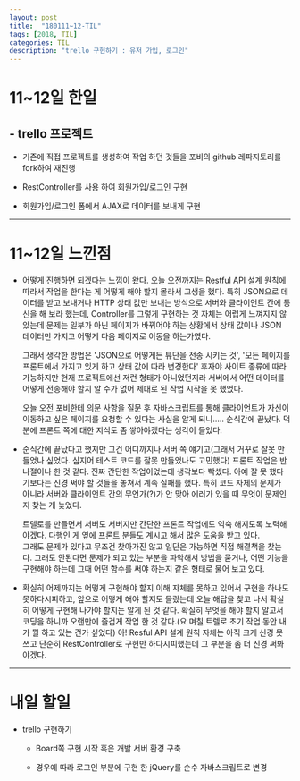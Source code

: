 ```yaml
---
layout: post
title:  "180111~12-TIL"
tags: [2018, TIL]
categories: TIL
description: "trello 구현하기 : 유저 가입, 로그인"
---
```


11~12일 한일
===========

## - trello 프로젝트  
- 기존에 직접 프로젝트를 생성하여 작업 하던 것들을 포비의 github 레파지토리를 fork하여 재진행  

- RestController를 사용 하여 회원가입/로그인 구현  

- 회원가입/로그인 폼에서 AJAX로 데이터를 보내게 구현  

---

11~12일 느낀점
============

- 어떻게 진행하면 되겠다는 느낌이 왔다. 오늘 오전까지는 Restful API 설계 원칙에 따라서 작업을 한다는 게 어떻게 해야 할지 몰라서 고생을 했다. 특히 JSON으로 데이터를 받고 보내거나 HTTP 상태 값만 보내는 방식으로 서버와 클라이언트 간에 통신을 해 보라 했는데, Controller를 그렇게 구현하는 것 자체는 어렵게 느껴지지 않았는데 문제는 일부가 아닌 페이지가 바뀌어야 하는 상황에서 상태 값이나 JSON 데이터만 가지고 어떻게 다음 페이지로 이동을 하는가였다.  

  그래서 생각한 방법은 'JSON으로 어떻게든 뷰단을 전송 시키는 것', '모든 페이지를 프론트에서 가지고 있게 하고 상태 값에 따라 변경한다' 후자야 사이트 종류에 따라 가능하지만 현재 프로젝트에선 저런 형태가 아니었던지라 서버에서 어떤 데이터를 어떻게 전송해야 할지 알 수가 없어 제대로 된 작업 시작을 못 했었다.  

  오늘 오전 포비한테 의문 사항을 질문 후 자바스크립트를 통해 클라이언트가 자신이 이동하고 싶은 페이지를 요청할 수 있다는 사실을 알게 되니..... 순식간에 끝났다. 덕분에 프론트 쪽에 대한 지식도 좀 쌓아야겠다는 생각이 들었다.  

- 순식간에 끝났다고 했지만 그건 어디까지나 서버 쪽 얘기고(그래서 거꾸로 잘못 만들었나 싶었다. 심지어 테스트 코드를 잘못 만들었나도 고민했다) 프론트 작업은 반나절이나 한 것 같다. 진짜 간단한 작업이었는데 생각보다 빡셌다. 아예 잘 못 했다기보다는 신경 써야 할 것들을 놓쳐서 계속 실패를 했다. 특히 코드 자체의 문제가 아니라 서버와 클라이언트 간의 무언가(?)가 안 맞아 에러가 있을 때 무엇이 문제인지 찾는 게 늦었다.  

  트렐로를 만들면서 서버도 서버지만 간단한 프론트 작업에도 익숙 해지도록 노력해야겠다. 다행인 게 옆에 프론트 분들도 계시고 해서 많은 도움을 받고 있다.  
  그래도 문제가 있다고 무조건 찾아가진 않고 일단은 가능하면 직접 해결책을 찾는다. 그래도 안된다면 문제가 되고 있는 부분을 파악해서 방법을 묻거나, 어떤 기능을 구현해야 하는데 그때 어떤 함수를 써야 하는지 같은 형태로 물어 보고 있다.  

- 확실히 어제까지는 어떻게 구현해야 할지 이해 자체를 못하고 있어서 구현을 하나도 못하다시피하고, 앞으로 어떻게 해야 할지도 몰랐는데 오늘 해답을 찾고 나서 확실히 어떻게 구현해 나가야 할지는 알게 된 것 같다. 확실히 무엇을 해야 할지 알고서 코딩을 하니까 오랜만에 즐겁게 작업 한 것 같다.(요 며칠 트렐로 초기 작업 동안 내가 뭘 하고 있는 건가 싶었다) 아! Resful API 설계 원칙 자체는 아직 크게 신경 못 쓰고 단순히 RestController로 구현만 하다시피했는데 그 부분을 좀 더 신경 써봐야겠다.  

---

내일 할일
=========

- trello 구현하기  

  - Board쪽 구현 시작 혹은 개발 서버 환경 구축  

  - 경우에 따라 로그인 부분에 구현 한 jQuery를 순수 자바스크립트로 변경  
